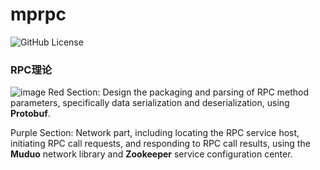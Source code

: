 # mprpc
![GitHub License](https://img.shields.io/github/license/xykCs/mprpc?color=%23FFD700)

### RPC理论
![image](https://github.com/user-attachments/assets/26516743-01ab-488c-8ed2-51fc3492f547)
Red Section: Design the packaging and parsing of RPC method parameters, specifically data serialization and deserialization, using **Protobuf**.

Purple Section: Network part, including locating the RPC service host, initiating RPC call requests, and responding to RPC call results, using the **Muduo** network library and **Zookeeper** service configuration center.
